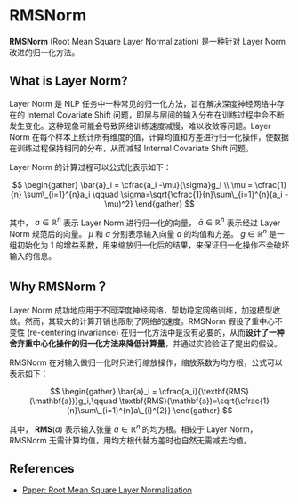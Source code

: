 # RMSNorm

**RMSNorm** (Root Mean Square Layer Normalization) 是一种针对 Layer Norm 改进的归一化方法。

## What is Layer Norm?

Layer Norm 是 NLP 任务中一种常见的归一化方法，旨在解决深度神经网络中存在的 Internal Covariate Shift 问题，即层与层间的输入分布在训练过程中会不断发生变化。这种现象可能会导致网络训练速度减慢，难以收敛等问题。Layer Norm 在每个样本上统计所有维度的值，计算均值和方差进行归一化操作，使数据在训练过程保持相同的分布，从而减轻 Internal Covariate Shift 问题。

Layer Norm 的计算过程可以公式化表示如下：

$$
\begin{gather}
\bar{a}_i = \cfrac{a_i -\mu}{\sigma}g_i \\
\mu = \cfrac{1}{n} \sum\_{i=1}^{n}a_i \qquad \sigma=\sqrt{\cfrac{1}{n}\sum\_{i=1}^{n}(a_i - \mu)^2}
\end{gather}
$$

其中， $a\in\mathbb{R}^n$ 表示 Layer Norm 进行归一化的向量， $\bar{a}\in\mathbb{R}^n$ 表示经过 Layer Norm 规范后的向量。 $\mu$ 和 $\sigma$ 分别表示输入向量 $a$ 的均值和方差。 $g\in\mathbb{R}^n$ 是一组初始化为 $1$ 的增益系数，用来缩放归一化后的结果，来保证归一化操作不会破坏输入的信息。

## Why RMSNorm？

Layer Norm 成功地应用于不同深度神经网络，帮助稳定网络训练，加速模型收敛。然而，其较大的计算开销也限制了网络的速度。RMSNorm 假设了重中心不变性 (re-centering invariance) 在归一化方法中是没有必要的，从而**设计了一种舍弃重中心化操作的归一化方法来降低计算量**，并通过实验验证了提出的假设。

RMSNorm 在对输入做归一化时只进行缩放操作，缩放系数为均方根，公式可以表示如下：

$$
\begin{gather}
\bar{a}_i = \cfrac{a_i}{\textbf{RMS}(\mathbf{a})}g_i,\qquad \textbf{RMS}(\mathbf{a})=\sqrt{\cfrac{1}{n}\sum\_{i=1}^{n}a\_{i}^{2}}
\end{gather}
$$


其中， $\textbf{RMS}(a)$ 表示输入张量 $a\in\mathbb{R}^n$ 的均方根。相较于 Layer Norm，RMSNorm 无需计算均值，用均方根代替方差时也自然无需减去均值。



## References
- [Paper: Root Mean Square Layer Normalization](https://arxiv.org/pdf/1910.07467.pdf)
